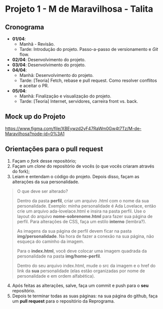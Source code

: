 # Projeto 1 - M de Maravilhosa - Talita
 
## Cronograma
- **01/04**: 
  - Manhã - Revisão.
  - Tarde: Introdução do projeto. Passo-a-passo de versionamento e *Git* flow.
- **02/04**: Desenvolvimento do projeto.
- **03/04**:  Desenvolvimento do projeto.
- **04/04**:
  - Manhã: Desenvolvimento do projeto.
  - Tarde: [Teoria] Fetch, rebase e pull request. Como resolver conflitos e aceitar o PR.
- **05/04**:
  - Manhã: Finalização e visualização do projeto.
  - Tarde: [Teoria] Internet, servidores, carreira front vs. back.

## Mock up do Projeto
https://www.figma.com/file/XBEywzd2yF47RaWm0Gw4t7Tz/M-de-Maravilhosa?node-id=0%3A1

## Orientações para o pull request
1. Façam o _fork_ desse repositório;
2. Façam um _clone_ do repositório de vocês (o que vocês criaram através do fork);
3. Leiam e entendam o código do projeto. Depois disso, façam as alterações da sua personalidade.



> O que deve ser alterado?
>
> Dentro da pasta **perfil**, criar um arquivo .html com o nome da sua personalidade. Exemplo: minha personalidade é Ada Lovelace, então crie um arquivo ada-lovelace.html e insira na pasta perfil.
> Use o layout do arquivo **nome-sobrenome.html** para fazer sua página de perfil. Para alterações de CSS, faça um estilo **interno** (lembra?).
>
> As imagens da sua página de perfil devem ficar na pasta **img/personalidade**. Na hora de fazer a conexão na sua página, não esqueça do caminho da imagem.
>
> Para o **index.html**, você deve colocar uma imagem quadrada da personalidade na pasta **img/home-perfil**.
>
> Dentro do seu arquivo index.html, mude o src da imagem e o href do link da **sua** personalidade (elas estão organizadas por nome de personalidade e em ordem alfabética).



4. Após feitas as alterações, salve, faça um commit e push para o **seu** repositório.
5. Depois te terminar todas as suas páginas: na sua página do github, faça um **pull request** para o repositório da Reprograma.